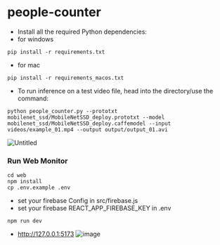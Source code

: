 # people-counter

- Install all the required Python dependencies:
- for windows

```
pip install -r requirements.txt
```

- for mac

```
pip install -r requirements_macos.txt
```

- To run inference on a test video file, head into the directory/use the command:

```
python people_counter.py --prototxt mobilenet_ssd/MobileNetSSD_deploy.prototxt --model mobilenet_ssd/MobileNetSSD_deploy.caffemodel --input videos/example_01.mp4 --output output/output_01.avi
```

![Untitled](https://user-images.githubusercontent.com/7078855/199912359-e3e1eb89-4ba7-4cf7-bada-5d66503f8c4f.png)

### Run Web Monitor

```
cd web
npm install
cp .env.example .env
```

- set your firebase Config in src/firebase.js
- set your firebase REACT_APP_FIREBASE_KEY in .env

```
npm run dev
```

- http://127.0.0.1:5173
  ![image](https://user-images.githubusercontent.com/7078855/199911449-93cf6614-950f-4439-a133-4fbb59fe46b9.png)
